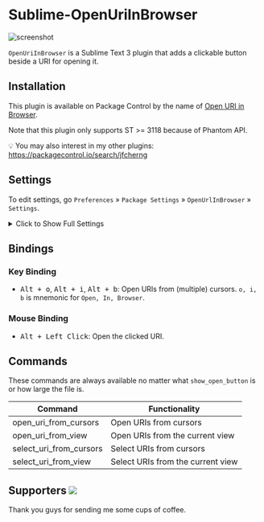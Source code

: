 # Sublime-OpenUriInBrowser

![screenshot](https://raw.githubusercontent.com/jfcherng/Sublime-OpenUriInBrowser/master/screenshot.png)

`OpenUriInBrowser` is a Sublime Text 3 plugin that adds a clickable button beside a URI for opening it.


## Installation

This plugin is available on Package Control by the name of [Open URI in Browser](https://packagecontrol.io/packages/Open%20URI%20in%20Browser).

Note that this plugin only supports ST >= 3118 because of Phantom API.

💡 You may also interest in my other plugins: https://packagecontrol.io/search/jfcherng


## Settings

To edit settings, go `Preferences` » `Package Settings` » `OpenUrlInBrowser` » `Settings`.

<details><summary>Click to Show Full Settings</summary>

```javascript
{
    // browser used to open a URI. leave this empty to use a default browser.
    // available values could be found on https://docs.python.org/3.3/library/webbrowser.html#webbrowser.get
    "browser": "",
    // when to show a phantom/popup button beside a URI?
    // values can be
    //     - "always" (always show buttons)
    //     - "hover" (only when the URI is hovered)
    //     - "never" (never show buttons)
    "show_open_button": "always",
    // only useful if "show_open_button" is "always" and the file is too large
    // this setting will be used as the fallback setting of "show_open_button"
    "show_open_button_fallback": "hover",
    // if the file size is larger than the given one and "show_open_button" is "always"
    // use "show_open_button_fallback" as the fallback
    "use_show_open_button_fallback_if_file_larger_than": 800000, // 800K
    // the period (in millisecond) that consecutive modifications are treated as typing
    // phantoms will be updated only when the user is not considered typing
    // you can make this value larger if you feel ST gets stucked while typing
    // or if you consider your machine is powerful, you can set it to a smaller value
    "on_modified_typing_period": 200,
    // images used in this plugin (only supports PNG format)
    // for other plugin-shipped images, visit https://github.com/jfcherng/Sublime-OpenUriInBrowser/tree/master/images
    // if you don't like them, you can even define your own image path.
    "image_files": {
        "phantom": "Packages/${package_name}/images/FontAwesome/external-link-square.png",
        "popup": "Packages/${package_name}/images/FontAwesome/share-square.png",
    },
    // colors which used to color corresponding images
    // values can be
    //     - "" (empty string, use the original color of the image)
    //     - "@scope" (use the same color with the corresponding URI's, require ST >= 3170)
    //     - "@scope_inverted" (use the inverted color of the corresponding URI's, require ST >= 3170)
    //     - ST's scope (use the color of the scope, require ST >= 3170)
    //     - color code in the form of "#RGB", "#RRGGBB" or "#RRGGBBAA"
    "image_colors": {
        "phantom": "#fa8c00",
        "popup": "#fa8c00",
    },
    // draw URI regions?
    "draw_uri_regions": {
        "enabled": false,
        // the scope used to highlight URI regions (you may customize it with your theme)
        "scope": "string",
        // icon in the gutter: "dot", "circle", "bookmark" or empty string for nothing
        "icon": "",
        // @see https://www.sublimetext.com/docs/3/api_reference.html
        //
        // sublime.DRAW_EMPTY = 1
        // sublime.HIDE_ON_MINIMAP = 2
        // sublime.DRAW_EMPTY_AS_OVERWRITE = 4
        // sublime.DRAW_NO_FILL = 32
        // sublime.HIDDEN = 128
        // sublime.DRAW_NO_OUTLINE = 256
        // sublime.DRAW_SOLID_UNDERLINE = 512
        // sublime.DRAW_STIPPLED_UNDERLINE = 1024
        // sublime.DRAW_SQUIGGLY_UNDERLINE = 2048
        //
        // 802 = HIDE_ON_MINIMAP | DRAW_SOLID_UNDERLINE | DRAW_NO_FILL | DRAW_NO_OUTLINE
        "flags": 802,
    },
    // defined schemes (case-insensitive) that wants to be detected
    // you may add your own new schemes to be detected
    // key / value = scheme / enabled
    "detect_schemes": {
        // basic
        "file://": false,
        "ftp://": true,
        "ftps://": true,
        "http://": true,
        "https://": true,
        "mailto://": true,
        // server
        "sftp://": false,
        "ssh://": false,
        "telnet://": false,
        // P2P
        "ed2k://": false,
        "freenet://": false,
        "magnet:?": false,
        // messenger
        "irc://": false,
        "line://": false,
        "skype:": false,
        "tencent://": false,
        "tg://": false,
    },
    // the regex (case-insensitive) used to match a URI's path part
    "uri_path_regex": "(?:[^\\s()\\[\\]{}<>`^*'\"“”‘’]|\\([^\\s)]*\\)|\\[[^\\s\\]]*\\]|\\{[^\\s}]*\\}|<[^\\s>]*>)+(?<![:;.,!?¡¿，。！？])",
    // how many neighbor chars from a cursor will be used to find a URI
    "uri_search_radius": 200,
}
```

</details>


## Bindings


### Key Binding

- <kbd>Alt + o</kbd>, <kbd>Alt + i</kbd>, <kbd>Alt + b</kbd>:
  Open URIs from (multiple) cursors. `o, i, b` is mnemonic for `Open, In, Browser`.


### Mouse Binding

- <kbd>Alt + Left Click</kbd>: Open the clicked URI.


## Commands

These commands are always available no matter what `show_open_button` is or how large the file is.

| Command | Functionality |
|---|---|
| open_uri_from_cursors | Open URIs from cursors |
| open_uri_from_view | Open URIs from the current view |
| select_uri_from_cursors | Select URIs from cursors |
| select_uri_from_view | Select URIs from the current view |


Supporters <a href="https://www.paypal.com/cgi-bin/webscr?cmd=_s-xclick&hosted_button_id=ATXYY9Y78EQ3Y" target="_blank"><img src="https://www.paypalobjects.com/en_US/i/btn/btn_donate_LG.gif" /></a>
----------

Thank you guys for sending me some cups of coffee.
